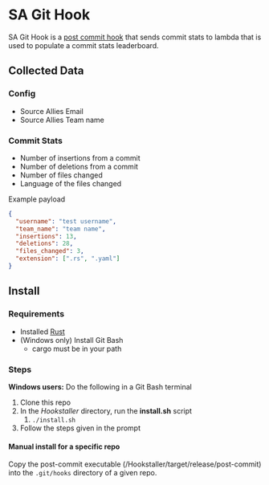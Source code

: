 # SA Git Hook

SA Git Hook is a [post commit hook](https://git-scm.com/book/en/v2/Customizing-Git-Git-Hooks) that sends commit stats to
lambda that is used to populate a commit stats leaderboard.

## Collected Data

### Config

- Source Allies Email
- Source Allies Team name

### Commit Stats

- Number of insertions from a commit
- Number of deletions from a commit
- Number of files changed
- Language of the files changed

Example payload

```json
{
  "username": "test username",
  "team_name": "team name",
  "insertions": 13,
  "deletions": 28,
  "files_changed": 3,
  "extension": [".rs", ".yaml"]
}
```

## Install

### Requirements

- Installed [Rust](https://www.rust-lang.org/tools/install)
- (Windows only) Install Git Bash
    - cargo must be in your path

### Steps

__Windows users:__ Do the following in a Git Bash terminal

1. Clone this repo
2. In the _Hookstaller_ directory, run the __install.sh__ script
    1. `./install.sh`
3. Follow the steps given in the prompt

#### Manual install for a specific repo

Copy the post-commit executable (<path-to-this-dir>/Hookstaller/target/release/post-commit) into the `.git/hooks`
directory of a given repo.
